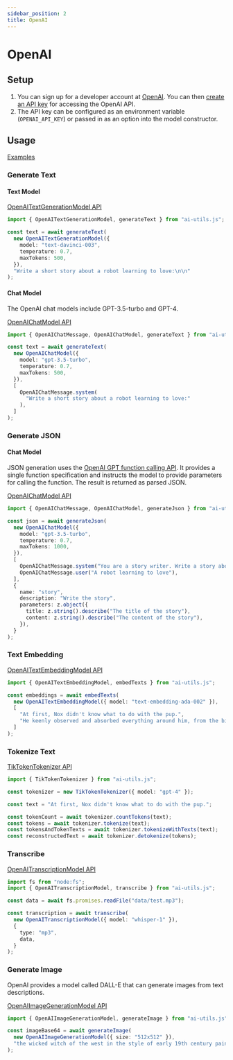 ```yaml
---
sidebar_position: 2
title: OpenAI
---
```


# OpenAI

## Setup

1. You can sign up for a developer account at [OpenAI](https://platform.openai.com/overview). You can then [create an API key](https://platform.openai.com/account/api-keys) for accessing the OpenAI API.
1. The API key can be configured as an environment variable (`OPENAI_API_KEY`) or passed in as an option into the model constructor.

## Usage

[Examples](https://github.com/lgrammel/ai-utils.js/tree/main/examples/basic/src/model-provider/openai)

### Generate Text

#### Text Model

[OpenAITextGenerationModel API](/api/classes/OpenAITextGenerationModel)

```ts
import { OpenAITextGenerationModel, generateText } from "ai-utils.js";

const text = await generateText(
  new OpenAITextGenerationModel({
    model: "text-davinci-003",
    temperature: 0.7,
    maxTokens: 500,
  }),
  "Write a short story about a robot learning to love:\n\n"
);
```

#### Chat Model

The OpenAI chat models include GPT-3.5-turbo and GPT-4.

[OpenAIChatModel API](/api/classes/OpenAIChatModel)

```ts
import { OpenAIChatMessage, OpenAIChatModel, generateText } from "ai-utils.js";

const text = await generateText(
  new OpenAIChatModel({
    model: "gpt-3.5-turbo",
    temperature: 0.7,
    maxTokens: 500,
  }),
  [
    OpenAIChatMessage.system(
      "Write a short story about a robot learning to love:"
    ),
  ]
);
```

### Generate JSON

#### Chat Model

JSON generation uses the [OpenAI GPT function calling API](https://platform.openai.com/docs/guides/gpt/function-calling). It provides a single function specification and instructs the model to provide parameters for calling the function. The result is returned as parsed JSON.

[OpenAIChatModel API](/api/classes/OpenAIChatModel)

```ts
import { OpenAIChatMessage, OpenAIChatModel, generateJson } from "ai-utils.js";

const json = await generateJson(
  new OpenAIChatModel({
    model: "gpt-3.5-turbo",
    temperature: 0.7,
    maxTokens: 1000,
  }),
  [
    OpenAIChatMessage.system("You are a story writer. Write a story about:"),
    OpenAIChatMessage.user("A robot learning to love"),
  ],
  {
    name: "story",
    description: "Write the story",
    parameters: z.object({
      title: z.string().describe("The title of the story"),
      content: z.string().describe("The content of the story"),
    }),
  }
);
```

### Text Embedding

[OpenAITextEmbeddingModel API](/api/classes/OpenAITextEmbeddingModel)

```ts
import { OpenAITextEmbeddingModel, embedTexts } from "ai-utils.js";

const embeddings = await embedTexts(
  new OpenAITextEmbeddingModel({ model: "text-embedding-ada-002" }),
  [
    "At first, Nox didn't know what to do with the pup.",
    "He keenly observed and absorbed everything around him, from the birds in the sky to the trees in the forest.",
  ]
);
```

### Tokenize Text

[TikTokenTokenizer API](/api/classes/TikTokenTokenizer)

```ts
import { TikTokenTokenizer } from "ai-utils.js";

const tokenizer = new TikTokenTokenizer({ model: "gpt-4" });

const text = "At first, Nox didn't know what to do with the pup.";

const tokenCount = await tokenizer.countTokens(text);
const tokens = await tokenizer.tokenize(text);
const tokensAndTokenTexts = await tokenizer.tokenizeWithTexts(text);
const reconstructedText = await tokenizer.detokenize(tokens);
```

### Transcribe

[OpenAITranscriptionModel API](/api/classes/OpenAITranscriptionModel)

```ts
import fs from "node:fs";
import { OpenAITranscriptionModel, transcribe } from "ai-utils.js";

const data = await fs.promises.readFile("data/test.mp3");

const transcription = await transcribe(
  new OpenAITranscriptionModel({ model: "whisper-1" }),
  {
    type: "mp3",
    data,
  }
);
```

### Generate Image

OpenAI provides a model called DALL-E that can generate images from text descriptions.

[OpenAIImageGenerationModel API](/api/classes/OpenAIImageGenerationModel)

```ts
import { OpenAIImageGenerationModel, generateImage } from "ai-utils.js";

const imageBase64 = await generateImage(
  new OpenAIImageGenerationModel({ size: "512x512" }),
  "the wicked witch of the west in the style of early 19th century painting"
);
```

